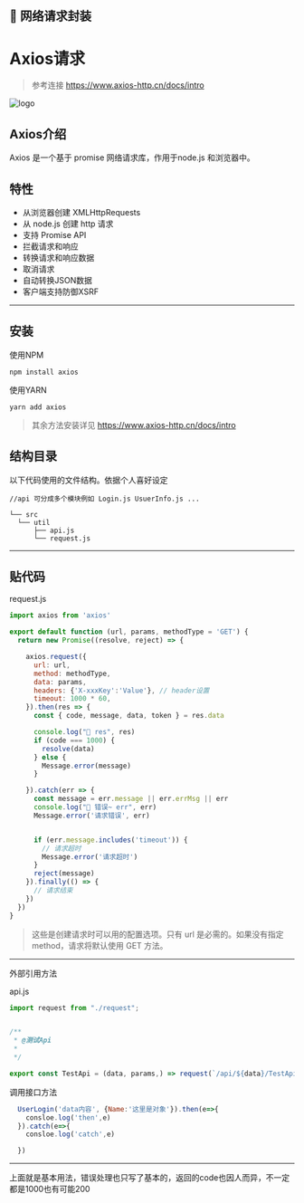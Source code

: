 
## 🌹 网络请求封装

# Axios请求

> 参考连接 https://www.axios-http.cn/docs/intro

![logo](https://docsify.js.org/_media/icon.svg ':size=10%')




## Axios介绍

 Axios 是一个基于 promise 网络请求库，作用于node.js 和浏览器中。

 
 ## 特性
- 从浏览器创建 XMLHttpRequests
- 从 node.js 创建 http 请求
- 支持 Promise API
- 拦截请求和响应
- 转换请求和响应数据
- 取消请求
- 自动转换JSON数据
- 客户端支持防御XSRF
---------------------------------------------

 ## 安装 

  使用NPM

  ```
  npm install axios
  ```

  使用YARN

  ```
  yarn add axios
  ```
  > 其余方法安装详见 https://www.axios-http.cn/docs/intro

## 结构目录
以下代码使用的文件结构。依据个人喜好设定

  ```
  //api 可分成多个模块例如 Login.js UsuerInfo.js ...

└── src
    └── util
        ├── api.js 
        └── request.js
  ```

---------------------------------------------
## 贴代码

request.js

```javascript | pure
import axios from 'axios'

export default function (url, params, methodType = 'GET') {
  return new Promise((resolve, reject) => {

    axios.request({
      url: url,
      method: methodType,
      data: params,
      headers: {'X-xxxKey':'Value'}, // header设置
      timeout: 1000 * 60,
    }).then(res => {
      const { code, message, data, token } = res.data

      console.log("🚀 res", res)
      if (code === 1000) {
        resolve(data)
      } else {
        Message.error(message)
      }

    }).catch(err => {
      const message = err.message || err.errMsg || err
      console.log("🚀 错误~ err", err)
      Message.error('请求错误', err)


      if (err.message.includes('timeout')) {
        // 请求超时
        Message.error('请求超时')
      }
      reject(message)
    }).finally(() => {
      // 请求结束
    })
  })
}

```


> 这些是创建请求时可以用的配置选项。只有 url 是必需的。如果没有指定 method，请求将默认使用 GET 方法。
-------------------------------------------
外部引用方法

api.js

```javascript | pure
import request from "./request";


/**
 * @测试Api
 * 
 */

export const TestApi = (data, params,) => request(`/api/${data}/TestApi`, params, 'POST')


```

调用接口方法

```javascript | pure
  UserLogin('data内容', {Name:'这里是对象'}).then(e=>{
    consloe.log('then',e)
  }).catch(e=>{
    consloe.log('catch',e)

  })

```
-------------------------------

上面就是基本用法，错误处理也只写了基本的，返回的code也因人而异，不一定都是1000也有可能200
